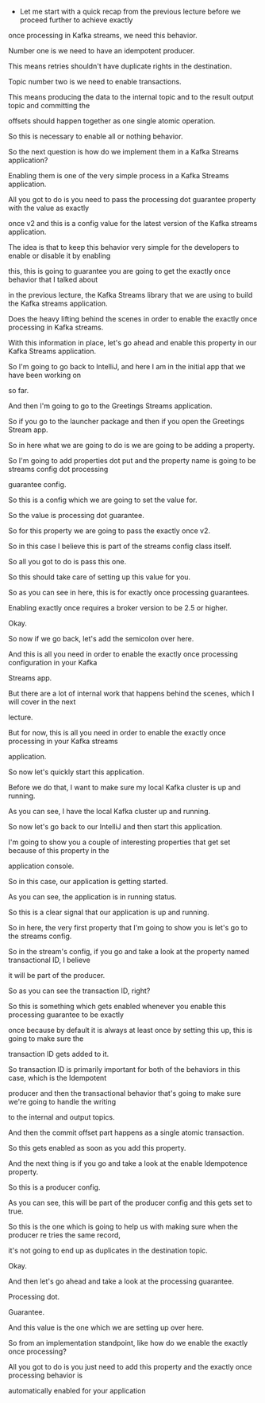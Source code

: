 - Let me start with a quick recap from the previous lecture before we proceed further to achieve exactly

once processing in Kafka streams, we need this behavior.

Number one is we need to have an idempotent producer.

This means retries shouldn't have duplicate rights in the destination.

Topic number two is we need to enable transactions.

This means producing the data to the internal topic and to the result output topic and committing the

offsets should happen together as one single atomic operation.

So this is necessary to enable all or nothing behavior.

So the next question is how do we implement them in a Kafka Streams application?

Enabling them is one of the very simple process in a Kafka Streams application.

All you got to do is you need to pass the processing dot guarantee property with the value as exactly

once v2 and this is a config value for the latest version of the Kafka streams application.

The idea is that to keep this behavior very simple for the developers to enable or disable it by enabling

this, this is going to guarantee you are going to get the exactly once behavior that I talked about

in the previous lecture, the Kafka Streams library that we are using to build the Kafka streams application.

Does the heavy lifting behind the scenes in order to enable the exactly once processing in Kafka streams.

With this information in place, let's go ahead and enable this property in our Kafka Streams application.

So I'm going to go back to IntelliJ, and here I am in the initial app that we have been working on

so far.

And then I'm going to go to the Greetings Streams application.

So if you go to the launcher package and then if you open the Greetings Stream app.

So in here what we are going to do is we are going to be adding a property.

So I'm going to add properties dot put and the property name is going to be streams config dot processing

guarantee config.

So this is a config which we are going to set the value for.

So the value is processing dot guarantee.

So for this property we are going to pass the exactly once v2.

So in this case I believe this is part of the streams config class itself.

So all you got to do is pass this one.

So this should take care of setting up this value for you.

So as you can see in here, this is for exactly once processing guarantees.

Enabling exactly once requires a broker version to be 2.5 or higher.

Okay.

So now if we go back, let's add the semicolon over here.

And this is all you need in order to enable the exactly once processing configuration in your Kafka

Streams app.

But there are a lot of internal work that happens behind the scenes, which I will cover in the next

lecture.

But for now, this is all you need in order to enable the exactly once processing in your Kafka streams

application.

So now let's quickly start this application.

Before we do that, I want to make sure my local Kafka cluster is up and running.

As you can see, I have the local Kafka cluster up and running.

So now let's go back to our IntelliJ and then start this application.

I'm going to show you a couple of interesting properties that get set because of this property in the

application console.

So in this case, our application is getting started.

As you can see, the application is in running status.

So this is a clear signal that our application is up and running.

So in here, the very first property that I'm going to show you is let's go to the streams config.

So in the stream's config, if you go and take a look at the property named transactional ID, I believe

it will be part of the producer.

So as you can see the transaction ID, right?

So this is something which gets enabled whenever you enable this processing guarantee to be exactly

once because by default it is always at least once by setting this up, this is going to make sure the

transaction ID gets added to it.

So transaction ID is primarily important for both of the behaviors in this case, which is the Idempotent

producer and then the transactional behavior that's going to make sure we're going to handle the writing

to the internal and output topics.

And then the commit offset part happens as a single atomic transaction.

So this gets enabled as soon as you add this property.

And the next thing is if you go and take a look at the enable Idempotence property.

So this is a producer config.

As you can see, this will be part of the producer config and this gets set to true.

So this is the one which is going to help us with making sure when the producer re tries the same record,

it's not going to end up as duplicates in the destination topic.

Okay.

And then let's go ahead and take a look at the processing guarantee.

Processing dot.

Guarantee.

And this value is the one which we are setting up over here.

So from an implementation standpoint, like how do we enable the exactly once processing?

All you got to do is you just need to add this property and the exactly once processing behavior is

automatically enabled for your application